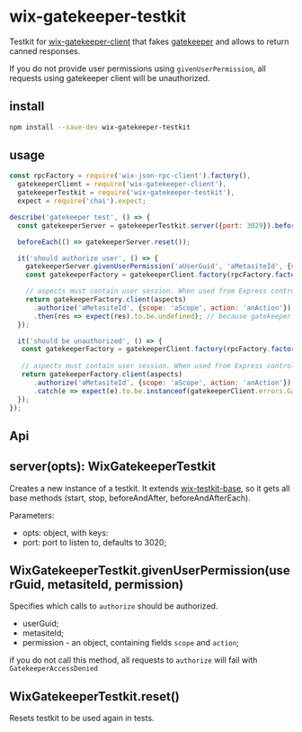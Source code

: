# wix-gatekeeper-testkit

Testkit for [wix-gatekeeper-client](../wix-gatekeeper-client) that fakes [gatekeeper](https://github.com/wix-private/authorization/tree/master/gatekeeper-server) and allows to return canned responses.

If you do not provide user permissions using `givenUserPermission`, all requests using gatekeeper client will be unauthorized.

## install

```bash
npm install --save-dev wix-gatekeeper-testkit
```

## usage

```js
const rpcFactory = require('wix-json-rpc-client').factory(),
  gatekeeperClient = require('wix-gatekeeper-client'),
  gatekeeperTestkit = require('wix-gatekeeper-testkit'),
  expect = require('chai').expect;

describe('gatekeeper test', () => {
  const gatekeeperServer = gatekeeperTestkit.server({port: 3029}).beforeAndAfter();

  beforeEach(() => gatekeeperServer.reset());

  it('should authorize user', () => {
    gatekeeperServer.givenUserPermission('aUserGuid', 'aMetasiteId', {scope: 'aScope', action: 'anAction'});
	const gatekeeperFactory = gatekeeperClient.factory(rpcFactory.factory(), 'http://localhost:3029');

    // aspects must contain user session. When used from Express controller req.aspects will work
    return gatekeeperFactory.client(aspects)
	  .authorize('aMetasiteId', {scope: 'aScope', action: 'anAction'})
	  .then(res => expect(res).to.be.undefined); // because gatekeeper client resolves a promise with no parameters
  });

  it('should be unauthorized', () => {
   const gatekeeperFactory = gatekeeperClient.factory(rpcFactory.factory(), 'http://localhost:3029');
   
   // aspects must contain user session. When used from Express controller req.aspects will work
   return gatekeeperFactory.client(aspects)
   	  .authorize('aMetasiteId', {scope: 'aScope', action: 'anAction'})
	  .catch(e => expect(e).to.be.instanceof(gatekeeperClient.errors.GatekeeperAccessDenied));
  });
});
```

## Api

## server(opts): WixGatekeeperTestkit
Creates a new instance of a testkit. It extends [wix-testkit-base](../../testing/wix-testkit-base), so it gets all base methods (start, stop, beforeAndAfter, beforeAndAfterEach).

Parameters:
 - opts: object, with keys:
  - port: port to listen to, defaults to 3020;

## WixGatekeeperTestkit.givenUserPermission(userGuid, metasiteId, permission)
Specifies which calls to `authorize` should be authorized.
 - userGuid;
 - metasiteId;
 - permission - an object, containing fields `scope` and `action`;

if you do not call this method, all requests to `authorize` will fail with `GatekeeperAccessDenied`

## WixGatekeeperTestkit.reset()
Resets testkit to be used again in tests. 
